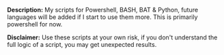 **Description:**
  My scripts for Powershell, BASH, BAT & Python, future languages will be added if I start to use them more.
  This is primarily powershell for now.

**Disclaimer:**
  Use these scripts at your own risk, if you don't understand the full logic of a script, you may get unexpected results.
